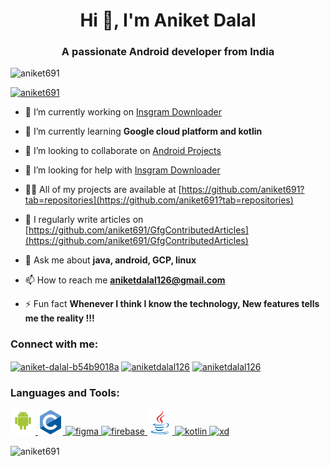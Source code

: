 <h1 align="center">Hi 👋, I'm Aniket Dalal</h1>
<h3 align="center">A passionate Android developer from India</h3>

<p align="left"> <img src="https://komarev.com/ghpvc/?username=aniket691&label=Profile%20views&color=0e75b6&style=flat" alt="aniket691" /> </p>

<p align="left"> <a href="https://github.com/ryo-ma/github-profile-trophy"><img src="https://github-profile-trophy.vercel.app/?username=aniket691" alt="aniket691" /></a> </p>

- 🔭 I’m currently working on [Insgram Downloader](https://github.com/aniket691/InstaDownloader.git)

- 🌱 I’m currently learning **Google cloud platform and kotlin**

- 👯 I’m looking to collaborate on [Android Projects](https://github.com/aniket691/InstaDownloader.git)

- 🤝 I’m looking for help with [Insgram Downloader](https://github.com/aniket691/InstaDownloader.git)

- 👨‍💻 All of my projects are available at [https://github.com/aniket691?tab=repositories](https://github.com/aniket691?tab=repositories)

- 📝 I regularly write articles on [https://github.com/aniket691/GfgContributedArticles](https://github.com/aniket691/GfgContributedArticles)

- 💬 Ask me about **java, android, GCP, linux**

- 📫 How to reach me **aniketdalal126@gmail.com**

- ⚡ Fun fact **Whenever I think I know the technology, New features tells me the reality !!!**

<h3 align="left">Connect with me:</h3>
<p align="left">
<a href="https://linkedin.com/in/aniket-dalal-b54b9018a" target="blank"><img align="center" src="https://raw.githubusercontent.com/rahuldkjain/github-profile-readme-generator/master/src/images/icons/Social/linked-in-alt.svg" alt="aniket-dalal-b54b9018a" height="30" width="40" /></a>
<a href="https://www.leetcode.com/aniketdalal126" target="blank"><img align="center" src="https://raw.githubusercontent.com/rahuldkjain/github-profile-readme-generator/master/src/images/icons/Social/leet-code.svg" alt="aniketdalal126" height="30" width="40" /></a>
<a href="https://auth.geeksforgeeks.org/user/aniketdalal126" target="blank"><img align="center" src="https://raw.githubusercontent.com/rahuldkjain/github-profile-readme-generator/master/src/images/icons/Social/geeks-for-geeks.svg" alt="aniketdalal126" height="30" width="40" /></a>
</p>

<h3 align="left">Languages and Tools:</h3>
<p align="left"> <a href="https://developer.android.com" target="_blank"> <img src="https://raw.githubusercontent.com/devicons/devicon/master/icons/android/android-original-wordmark.svg" alt="android" width="40" height="40"/> </a> <a href="https://www.cprogramming.com/" target="_blank"> <img src="https://raw.githubusercontent.com/devicons/devicon/master/icons/c/c-original.svg" alt="c" width="40" height="40"/> </a> <a href="https://www.figma.com/" target="_blank"> <img src="https://www.vectorlogo.zone/logos/figma/figma-icon.svg" alt="figma" width="40" height="40"/> </a> <a href="https://firebase.google.com/" target="_blank"> <img src="https://www.vectorlogo.zone/logos/firebase/firebase-icon.svg" alt="firebase" width="40" height="40"/> </a> <a href="https://www.java.com" target="_blank"> <img src="https://raw.githubusercontent.com/devicons/devicon/master/icons/java/java-original.svg" alt="java" width="40" height="40"/> </a> <a href="https://kotlinlang.org" target="_blank"> <img src="https://www.vectorlogo.zone/logos/kotlinlang/kotlinlang-icon.svg" alt="kotlin" width="40" height="40"/> </a> <a href="https://www.adobe.com/products/xd.html" target="_blank"> <img src="https://cdn.worldvectorlogo.com/logos/adobe-xd.svg" alt="xd" width="40" height="40"/> </a> </p>

<p><img align="center" src="https://github-readme-stats.vercel.app/api/top-langs?username=aniket691&show_icons=true&locale=en&layout=compact" alt="aniket691" /></p>
